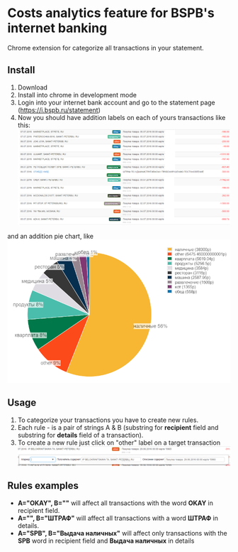 # Costs analytics feature for BSPB's internet banking

Chrome extension for categorize all transactions in your statement.

## Install
1. Download
2. Install into chrome in development mode
3. Login into your internet bank account and go to the statement page (https://i.bspb.ru/statement)
4. Now you should have addition labels on each of yours transactions like this:
![asa](https://raw.githubusercontent.com/nikolaikopernik/bspb-plugin/master/info/pic2.png)

and an addition pie chart, like 
![asda](https://raw.githubusercontent.com/nikolaikopernik/bspb-plugin/master/info/pic1.png)
 
## Usage
1. To categorize your transactions you have to create new rules.
2. Each rule - is a pair of strings A & B (substring for **recipient** field and substring for **details** field of a transaction).  
3. To create a new rule just click on "other" label on a target transaction
![asa](https://raw.githubusercontent.com/nikolaikopernik/bspb-plugin/master/info/pic3.png)

## Rules examples
- **A="OKAY", B=""**   will affect all transactions with the word **OKAY** in recipient field.
- **A="", B="ШТРАФ"**   will affect all transactions with a word **ШТРАФ** in details.
- **A="SPB", B="Выдача наличных"**   will affect only transactions with the **SPB** word in recipient field and **Выдача наличных** in details
